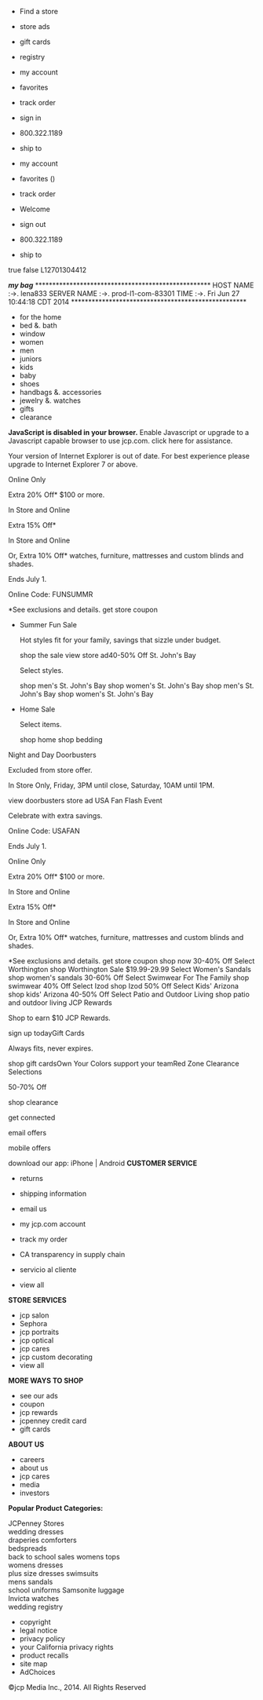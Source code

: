 *   Find a store
*   store ads
*   gift cards
*   registry

*   my account
*   favorites
*   track order
*   sign in
*   800.322.1189
    
*   ship to

*   my account
*   favorites ()
*   track order
*   Welcome  
*   sign out
    
*   800.322.1189
    
*   ship to

true false L12701304412

_**my bag**_ \*\*\*\*\*\*\*\*\*\*\*\*\*\*\*\*\*\*\*\*\*\*\*\*\*\*\*\*\*\*\*\*\*\*\*\*\*\*\*\*\*\*\*\*\*\*\*\*\*\*\* HOST NAME :->. lena833 SERVER NAME :->. prod-l1-com-83301 TIME :->. Fri Jun 27 10:44:18 CDT 2014 \*\*\*\*\*\*\*\*\*\*\*\*\*\*\*\*\*\*\*\*\*\*\*\*\*\*\*\*\*\*\*\*\*\*\*\*\*\*\*\*\*\*\*\*\*\*\*\*\*\*\*

*   for the home
*   bed &. bath
*   window
*   women
*   men
*   juniors
*   kids
*   baby
*   shoes
*   handbags &. accessories
*   jewelry &. watches
*   gifts
*   clearance

**JavaScript is disabled in your browser.** Enable Javascript or upgrade to a Javascript capable browser to use jcp.com. click here for assistance.

Your version of Internet Explorer is out of date. For best experience please upgrade to Internet Explorer 7 or above.

Online Only

Extra 20% Off\* $100 or more.

In Store and Online

Extra 15% Off\*

In Store and Online

Or, Extra 10% Off\* watches, furniture, mattresses and custom blinds and shades.

Ends July 1.

Online Code: FUNSUMMR

\*See exclusions and details. get store coupon

*   Summer Fun Sale
    
    Hot styles fit for your family, savings that sizzle under budget.
    
    shop the sale view store ad40-50% Off St. John's Bay
    
    Select styles.
    
    shop men's St. John's Bay shop women's St. John's Bay shop men's St. John's Bay shop women's St. John's Bay
*   Home Sale
    
    Select items.
    
    shop home shop bedding

Night and Day Doorbusters

Excluded from store offer.

In Store Only, Friday, 3PM until close, Saturday, 10AM until 1PM.

view doorbusters store ad USA Fan Flash Event

Celebrate with extra savings.

Online Code: USAFAN

Ends July 1.

Online Only

Extra 20% Off\* $100 or more.

In Store and Online

Extra 15% Off\*

In Store and Online

Or, Extra 10% Off\* watches, furniture, mattresses and custom blinds and shades.

\*See exclusions and details. get store coupon shop now 30-40% Off Select Worthington shop Worthington Sale $19.99-29.99 Select Women's Sandals shop women's sandals 30-60% Off Select Swimwear For The Family shop swimwear 40% Off Select Izod shop Izod 50% Off Select Kids' Arizona shop kids' Arizona 40-50% Off Select Patio and Outdoor Living shop patio and outdoor living JCP Rewards

Shop to earn $10 JCP Rewards.

sign up todayGift Cards

Always fits, never expires.

shop gift cardsOwn Your Colors support your teamRed Zone Clearance Selections

50-70% Off

shop clearance

get connected

email offers

mobile offers

download our app: iPhone | Android **CUSTOMER SERVICE**

*   returns
*   shipping information
*   email us
*   my jcp.com account
*   track my order
*   CA transparency in supply chain

*   servicio al cliente
*   view all

**STORE SERVICES**

*   jcp salon
*   Sephora
*   jcp portraits
*   jcp optical
*   jcp cares
*   jcp custom decorating
*   view all

**MORE WAYS TO SHOP**

*   see our ads
*   coupon
*   jcp rewards
*   jcpenney credit card
*   gift cards

**ABOUT US**

*   careers
*   about us
*   jcp cares
*   media
*   investors

**Popular Product Categories:**

JCPenney Stores  
wedding dresses  
draperies comforters  
bedspreads  
back to school sales womens tops  
womens dresses  
plus size dresses swimsuits  
mens sandals  
school uniforms Samsonite luggage  
Invicta watches  
wedding registry

*   copyright
*   legal notice
*   privacy policy
*   your California privacy rights
*   product recalls
*   site map
*   AdChoices

©jcp Media Inc., 2014. All Rights Reserved